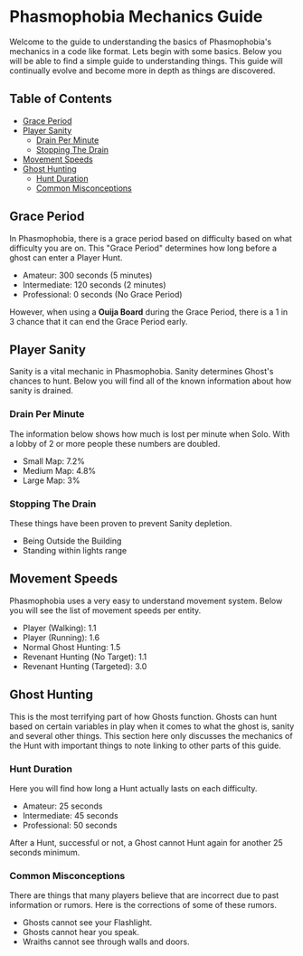 # Phasmophobia Mechanics Guide
Welcome to the guide to understanding the basics of Phasmophobia's mechanics in a code like format. Lets begin with some basics.
Below you will be able to find a simple guide to understanding things.
This guide will continually evolve and become more in depth as things are discovered.




## Table of Contents
* [Grace Period](#grace-period)
* [Player Sanity](#player-sanity)
  * [Drain Per Minute](#drain-per-minute)
  * [Stopping The Drain](#stopping-the-drain)
* [Movement Speeds](#movement-speeds)
* [Ghost Hunting](#ghost-hunting)
  * [Hunt Duration](#hunt-duration)
  * [Common Misconceptions](#common-misconceptions)


## Grace Period
In Phasmophobia, there is a grace period based on difficulty based on what difficulty you are on.
This "Grace Period" determines how long before a ghost can enter a Player Hunt.
- Amateur: 300 seconds (5 minutes)
- Intermediate: 120 seconds (2 minutes)
- Professional: 0 seconds (No Grace Period)

However, when using a **Ouija Board** during the Grace Period, there is a 1 in 3 chance that it can end the
Grace Period early.

## Player Sanity
Sanity is a vital mechanic in Phasmophobia. Sanity determines Ghost's chances to hunt.
Below you will find all of the known information about how sanity is drained.
### Drain Per Minute
The information below shows how much is lost per minute when Solo. With a lobby of 2 or more people
these numbers are doubled.
- Small Map: 7.2%
- Medium Map: 4.8%
- Large Map: 3%
### Stopping The Drain
These things have been proven to prevent Sanity depletion.
- Being Outside the Building
- Standing within lights range


## Movement Speeds
Phasmophobia uses a very easy to understand movement system. Below you will see the list of movement speeds per entity.
- Player (Walking): 1.1
- Player (Running): 1.6
- Normal Ghost Hunting: 1.5
- Revenant Hunting (No Target): 1.1
- Revenant Hunting (Targeted): 3.0


## Ghost Hunting
This is the most terrifying part of how Ghosts function. Ghosts can hunt based on certain variables in play when it comes
to what the ghost is, sanity and several other things. This section here only discusses the mechanics of the Hunt
with important things to note linking to other parts of this guide.

### Hunt Duration
Here you will find how long a Hunt actually lasts on each difficulty.
- Amateur: 25 seconds
- Intermediate: 45 seconds
- Professional: 50 seconds

After a Hunt, successful or not, a Ghost cannot Hunt again for another 25 seconds minimum.

### Common Misconceptions
There are things that many players believe that are incorrect due to past information or rumors. Here is the corrections of
some of these rumors.
- Ghosts cannot see your Flashlight.
- Ghosts cannot hear you speak.
- Wraiths cannot see through walls and doors.
